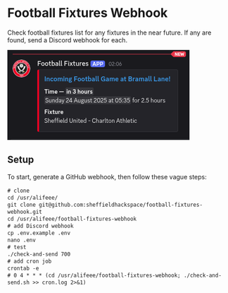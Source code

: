 # Football Fixtures Webhook

Check football fixtures list for any fixtures in the near future.
If any are found, send a Discord webhook for each.

![screenshot of Discord webhook message showing an incoming football fixture](./example.png)

## Setup

To start, generate a GitHub webhook, then follow these vague steps:

```crontab
# clone
cd /usr/alifeee/
git clone git@github.com:sheffieldhackspace/football-fixtures-webhook.git
cd /usr/alifeee/football-fixtures-webhook
# add Discord webhook
cp .env.example .env
nano .env
# test
./check-and-send 700
# add cron job
crontab -e
# 0 4 * * * (cd /usr/alifeee/football-fixtures-webhook; ./check-and-send.sh >> cron.log 2>&1)
```
